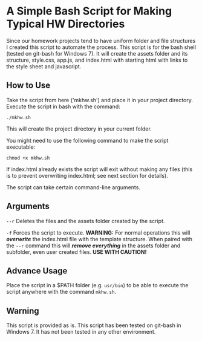 # A Simple Bash Script for Making Typical HW Directories
Since our homework projects tend to have uniform folder and file structures I created this script to automate the process. This script is for the bash shell (tested on git-bash for Windows 7). It will create the assets folder and its structure, style.css, app.js, and index.html with starting html with links to the style sheet and javascript.

## How to Use
Take the script from here ('mkhw.sh') and place it in your project directory. Execute the script in bash with the command:

 `./mkhw.sh`
 
This will create the project directory in your current folder. 

You might need to use the following command to make the script executable:

`chmod +x mkhw.sh`

If index.html already exists the script will exit without making any files (this is to prevent overwriting index.html; see next section for details).

The script can take certain command-line arguments.

## Arguments
`--r` Deletes the files and the assets folder created by the script.

`-f` Forces the script to execute. __WARNING:__ For normal operations this will *__overwrite__* the index.html file with the template structure. When paired with the `--r` command this will *__remove everything__* in the assets folder and subfolder, even user created files. __USE WITH CAUTION!__

## Advance Usage
Place the script in a $PATH folder (e.g. `usr/bin`) to be able to execute the script anywhere with the command `mkhw.sh`.

## Warning
This script is provided as is. This script has been tested on git-bash in Windows 7. It has not been tested in any other environment.